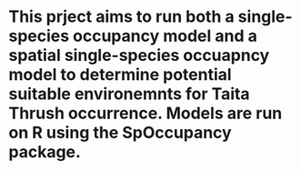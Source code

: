 # This prject aims to run both a single-species occupancy model and a spatial single-species occuapncy model to determine potential suitable environemnts for Taita Thrush occurrence. Models are run on R using the SpOccupancy package.
